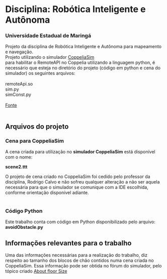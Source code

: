 # Disciplina: Robótica Inteligente e Autônoma 
### Universidade Estadual de Maringá
Projeto da disciplina de Robótica Inteligente e Autônoma para mapeamento e navegação.
<br>
Projeto utilizando o simulador [CoppeliaSim](https://www.coppeliarobotics.com/)
<br>
para habilitar o RemoteAPI no Coppelia utilizando a linguagem python, é necessário que esteja no diretório do projeto (código em python e cena do simulador) os seguintes arquivos:
<br><br>
remoteApi.so <br>
sim.py	<br>
simConst.py <br>
<br>
[Fonte](https://www.coppeliarobotics.com/helpFiles/en/remoteApiClientSide.htm)
<br><br>

## Arquivos do projeto
### Cena para CoppeliaSim

A cena criada para utilização no **simulador CoppeliaSim** está disponível com o nome:

**scene2.ttt**

O projeto de cena criado no CoppeliaSim foi cedido pelo professor da disciplina, Rodrigo Calvo e não sofreu qualquer alteração a não ser aquela necessária para que o simulador se comunique com a IDE escolhida, conforme orientação disponível adiante.
<br><br>

### Código Python

Este trabalho conta com código em Python disponibilizado pelo arquivo:
<br>
**avoidObstacle.py**

## Informações relevantes para o trabalho

Uma das informações necessárias para a realização do trabalho, diz respeito ao tamanho dos blocos de chão contidos numa cena criada no CoppeliaSim. Essa informação pode ser obtida no fórum do simulador, pelo tópico criado [About floor Size](https://forum.coppeliarobotics.com/viewtopic.php?f=9&t=9505)

